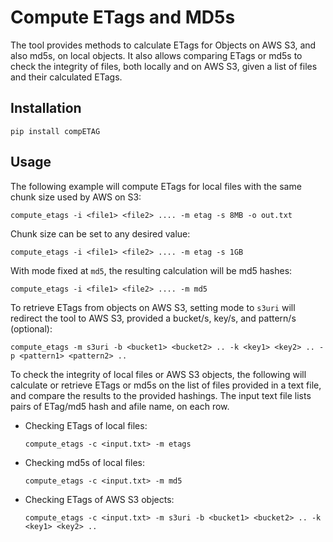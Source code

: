 # Compute ETags and MD5s
The tool provides methods to calculate ETags for Objects on AWS S3, and also md5s, on local objects. It also allows comparing ETags or md5s to check the integrity of files, both locally and on AWS S3, given a list of files and their calculated ETags.
## Installation
```pip install compETAG```
## Usage
The following example will compute ETags for local files with the same chunk size used by AWS on S3:

```compute_etags -i <file1> <file2> .... -m etag -s 8MB -o out.txt```

Chunk size can be set to any desired value:

```compute_etags -i <file1> <file2> .... -m etag -s 1GB```

With mode fixed at `md5`, the resulting calculation will be md5 hashes:

```compute_etags -i <file1> <file2> .... -m md5```

To retrieve ETags from objects on AWS S3, setting mode to `s3uri` will redirect the tool to AWS S3, provided a bucket/s, key/s, and pattern/s (optional):

```compute_etags -m s3uri -b <bucket1> <bucket2> .. -k <key1> <key2> .. -p <pattern1> <pattern2> .. ```

To check the integrity of local files or AWS S3 objects, the following will calculate or retrieve ETags or md5s on the list of files provided in a text file, and compare the results to the provided hashings. The input text file lists pairs of ETag/md5 hash and afile name, on each row. 

* Checking ETags of local files:

    ```compute_etags -c <input.txt> -m etags```
    
* Checking md5s of local files:

    ```compute_etags -c <input.txt> -m md5```
    
* Checking ETags of AWS S3 objects:

    ```compute_etags -c <input.txt> -m s3uri -b <bucket1> <bucket2> .. -k <key1> <key2> .. ```
